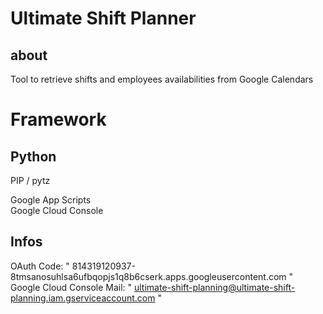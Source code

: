 # Ultimate Shift Planner
## about
Tool to retrieve shifts and employees availabilities from Google Calendars  

# Framework
## Python
PIP / pytz

Google App Scripts  
Google Cloud Console  

## Infos
OAuth Code:        " 814319120937-8tmsanosuhlsa6ufbqopjs1q8b6cserk.apps.googleusercontent.com "  
Google Cloud Console Mail:        " ultimate-shift-planning@ultimate-shift-planning.iam.gserviceaccount.com "
